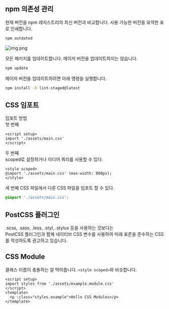 ## npm 의존성 관리  

현재 버전을 npm 레지스트리의 최신 버전과 비교합니다. 사용 가능한 버전을 요약한 표로 인쇄합니다.
```sh
npm outdated
```
![img.png](docs/img.png)

모든 패키지를 업데이트합니다. 메이저 버전을 업데이트하지는 않습니다.
```sh
npm update
```

메이저 버전을 업데이트하려면 아래 명령을 실행합니다.
```sh
npm install -D lint-staged@latest
```

## CSS 임포트
임포트 방법  
첫 번째
```vue
<script setup>
import './assets/main.css'  
</script>
```
두 번째  
scoped로 설정하거나 미디어 쿼리를 사용할 수 있다.
```vue
<style scoped>
@import './assets/main.css' (max-width: 800px);  
</style>
```
세 번째
CSS 파일에서 다른 CSS 파일을 임포트 할 수 있다.
```css
@import './assets/main.css';
```

## PostCSS 플러그인
.scss, .sass, .less, .styl, .stylus 등을 사용하는 것보다는  
PostCSS 플러그인과 함께 네이티브 CSS 변수를 사용하여 미래 표준을 준수하는 CSS를 작성하도록 권고하고 있습니다.

## CSS Module
클래스 이름이 충돌하는 걸 막아줍니다. ```<style scoped>```와 비슷합니다. 
```vue
<script setup>
import styles from './assets/example.module.css'
</script>
<template>
  <p :class="styles.example">Hello CSS Modules</p>
</template>
```
